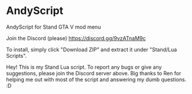 # AndyScript
AndyScript for Stand GTA V mod menu

Join the Discord (please)
https://discord.gg/9vzATnaM9c

To install, simply click "Download ZIP" and extract it under "Stand/Lua Scripts".

Hey! This is my Stand Lua script. To report any bugs or give any suggestions, please join the Discord server above. Big thanks to Ren for helping me out with most of the script and answering my dumb questions. :D
